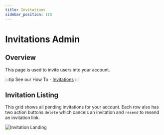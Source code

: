 ```yaml
---
title: Invitations
sidebar_position: 115
---
```

# Invitations Admin

## Overview

This page is used to invite users into your account.

:::tip
See our How To - [Invitations](how-tos/datacoves/how_to_invitations.md)
:::

## Invitation Listing

This grid shows all pending invitations for your account. Each row also has two action buttons `delete` which cancels an invitation and `resend` to resend an invitation link.

![Invitation Landing](./assets/invitations_landing.png)
